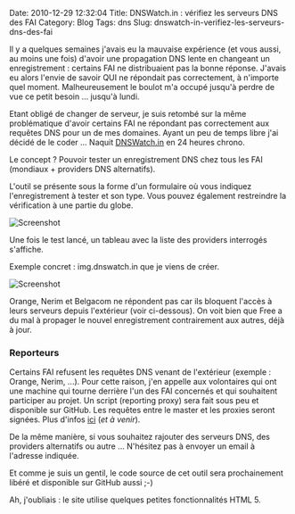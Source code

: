 Date: 2010-12-29 12:32:04
Title: DNSWatch.in : vérifiez les serveurs DNS des FAI
Category: Blog
Tags: dns
Slug: dnswatch-in-verifiez-les-serveurs-dns-des-fai

Il y a quelques semaines j'avais eu la mauvaise expérience (et vous aussi, au moins une fois) d'avoir une propagation DNS lente en changeant un enregistrement : certains FAI ne distribuaient pas la bonne réponse. J'avais eu alors l'envie de savoir QUI ne répondait pas correctement, à n'importe quel moment. Malheureusement le boulot m'a occupé jusqu'à perdre de vue ce petit besoin ... jusqu'à lundi.

Etant obligé de changer de serveur, je suis retombé sur la même problématique d'avoir certains FAI ne répondant pas correctement aux requêtes DNS pour un de mes domaines. Ayant un peu de temps libre j'ai décidé de le coder ... Naquit [DNSWatch.in](http://dnswatch.in/) en 24 heures chrono.

Le concept ? Pouvoir tester un enregistrement DNS chez tous les FAI (mondiaux + providers DNS alternatifs).

L'outil se présente sous la forme d'un formulaire où vous indiquez l'enregistrement à tester et son type. Vous pouvez également restreindre la vérification à une partie du globe.

![Screenshot]({attach}Screenshot-92-11.png)

Une fois le test lancé, un tableau avec la liste des providers interrogés s'affiche.

Exemple concret : img.dnswatch.in que je viens de créer.

![Screenshot]({attach}Screenshot-91-2.png)

Orange, Nerim et Belgacom ne répondent pas car ils bloquent l'accès à leurs serveurs depuis l'extérieur (voir ci-dessous). On voit bien que Free a du mal à propager le nouvel enregistrement contrairement aux autres, déjà à jour.

### Reporteurs

Certains FAI refusent les requêtes DNS venant de l'extérieur (exemple : Orange, Nerim, ...). Pour cette raison, j'en appelle aux volontaires qui ont une machine qui tourne derrière l'un des FAI concernés et qui souhaitent participer au projet. Un script (reporting proxy) sera fait sous peu et disponible sur GitHub. Les requêtes entre le master et les proxies seront signées. Plus d'infos [ici](http://dnswatch.in/info.html) (_et à venir_).

De la même manière, si vous souhaitez rajouter des serveurs DNS, des providers alternatifs ou autre ... N'hésitez pas à envoyer un email à l'adresse indiquée.

Et comme je suis un gentil, le code source de cet outil sera prochainement libéré et disponible sur GitHub aussi ;-)

Ah, j'oubliais : le site utilise quelques petites fonctionnalités HTML 5.
